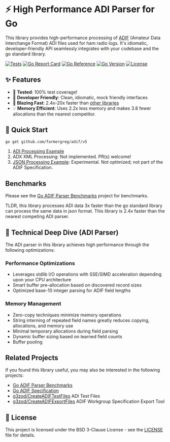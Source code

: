 # ⚡ High Performance ADI Parser for Go

This library provides high-performance processing of [ADIF](https://adif.org/) (Amateur Data Interchange Format) ADI files used for ham radio logs.
It's idiomatic, developer-friendly API seamlessly integrates with your codebase and the go standard library.

[![Tests](https://github.com/farmergreg/adif/actions/workflows/test.yml/badge.svg)](https://github.com/farmergreg/adif/actions/workflows/test.yml)
[![Go Report Card](https://goreportcard.com/badge/github.com/farmergreg/adif/v5)](https://goreportcard.com/report/github.com/farmergreg/adif/v5)
[![Go Reference](https://pkg.go.dev/badge/github.com/farmergreg/adif/v5.svg)](https://pkg.go.dev/github.com/farmergreg/adif/v5)
[![Go Version](https://img.shields.io/github/go-mod/go-version/farmergreg/adif)](https://github.com/farmergreg/adif/blob/main/go.mod)
[![License](https://img.shields.io/github/license/farmergreg/adif)](https://github.com/farmergreg/adif/blob/main/LICENSE)

## ✨ Features

- 🔬 **Tested**: 100% test coverage!
- 🔧 **Developer Friendly**: Clean, idiomatic, mock friendly interfaces
- 🚀 **Blazing Fast**: 2.4x-20x faster than [other libraries](https://github.com/farmergreg/adif-benchmark)
- 💡 **Memory Efficient**: Uses 2.2x less memory and makes 3.8 fewer allocations than the nearest competitor.

## 🚀 Quick Start

```bash
go get github.com/farmergreg/adif/v5
```

1) [ADI Processing Example](./example_adi_test.go)
2) ADX XML Processing: Not implemented. PR(s) welcome!
3) [JSON Processing Example](./example_json_test.go): Experimental. Not optimized; not part of the ADIF Specification.

## Benchmarks

Please see the [Go ADIF Parser Benchmarks](https://github.com/farmergreg/adif-benchmark) project for benchmarks.

TLDR, this library processes ADI data 3x faster than the go standard library can process the same data in json format.
This library is 2.4x faster than the nearest competing ADI parser.

## 🔧 Technical Deep Dive (ADI Parser)

The ADI parser in this library achieves high performance through the following optimizations:

### Performance Optimizations

- Leverages stdlib I/O operations with SSE/SIMD acceleration depending upon your CPU architecture
- Smart buffer pre-allocation based on discovered record sizes
- Optimized base-10 integer parsing for ADIF field lengths

### Memory Management

- Zero-copy techniques minimize memory operations
- String interning of repeated field names greatly reduces copying, allocations, and memory use
- Minimal temporary allocations during field parsing
- Dynamic buffer sizing based on learned field counts
- Buffer pooling

## Related Projects

If you found this library useful, you may also be interested in the following projects:

- [Go ADIF Parser Benchmarks](https://github.com/farmergreg/adif-benchmark)
- [Go ADIF Specification](https://github.com/farmergreg/spec)
- [g3zod/CreateADIFTestFiles](https://github.com/g3zod/CreateADIFTestFiles) ADI Test Files
- [g3zod/CreateADIFExportFiles](https://github.com/g3zod/CreateADIFExportFiles) ADIF Workgroup Specification Export Tool

## 📝 License

This project is licensed under the BSD 3-Clause License - see the [LICENSE](LICENSE) file for details.

